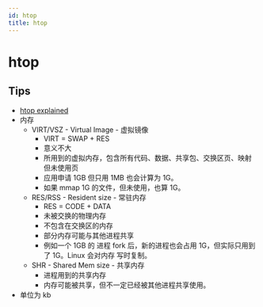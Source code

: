 ```yaml
---
id: htop
title: htop
---
```


# htop

## Tips
* [htop explained](https://peteris.rocks/blog/htop/)
* 内存
  * VIRT/VSZ - Virtual Image - 虚拟镜像
    * VIRT = SWAP + RES
    * 意义不大
    * 所用到的虚拟内存，包含所有代码、数据、共享包、交换区页、映射但未使用页
    * 应用申请 1GB 但只用 1MB 也会计算为 1G。
    * 如果 mmap 1G 的文件，但未使用，也算 1G。
  * RES/RSS - Resident size - 常驻内存
    * RES = CODE + DATA
    * 未被交换的物理内存
    * 不包含在交换区的内存
    * 部分内存可能与其他进程共享
    * 例如一个 1GB 的 进程 fork 后，新的进程也会占用 1G，但实际只用到了 1G。Linux 会对内存 写时复制。
  * SHR - Shared Mem size - 共享内存
    * 进程用到的共享内存
    * 内存可能被共享，但不一定已经被其他进程共享使用。
* 单位为 kb
